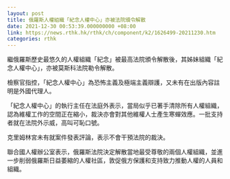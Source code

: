 ```yaml
---
layout: post
title: 俄羅斯人權組織「紀念人權中心」亦被法院頒令解散
date: 2021-12-30 00:53:39.000000000 +08:00
link: https://news.rthk.hk/rthk/ch/component/k2/1626499-20211230.htm
categories: rthk
---
```


繼俄羅斯歷史最悠久的人權組織「紀念」被最高法院頒令解散後，其姊妹組織「紀念人權中心」，亦被莫斯科法院勒令解散。

檢察官指控，「紀念人權中心」為恐怖主義及極端主義辯護，又未有在出版內容註明是外國代理人。

「紀念人權中心」的執行主任在法庭外表示，當局似乎已著手清除所有人權組織，認為維權工作的空間正在縮小，裁決亦會對其他維權人士產生寒蟬效應。一批支持者就在法院外示威，高叫可恥口號。

克里姆林宮未有就案件發表評論，表示不會干預法院的裁決。

聯合國人權辦公室表示，俄羅斯法院決定解散當地最受尊敬的兩個人權組織，並進一步削弱俄羅斯日益萎縮的人權社區，敦促俄方保護和支持致力推動人權的人員和組織。
